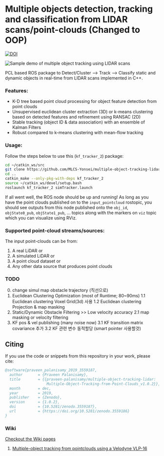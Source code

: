 # Multiple objects detection, tracking and classification from LIDAR scans/point-clouds (Changed to OOP)

[![DOI](https://zenodo.org/badge/47581608.svg)](https://zenodo.org/badge/latestdoi/47581608)

![Sample demo of multiple object tracking using LIDAR scans](https://media.giphy.com/media/3YKG95w9gu263yQwDa/giphy.gif)

PCL based ROS package to Detect/Cluster --> Track --> Classify static and dynamic objects in real-time from LIDAR scans implemented in C++.

### Features:

- K-D tree based point cloud processing for object feature detection from point clouds
- Unsupervised euclidean cluster extraction (3D) or k-means clustering based on detected features and refinement using RANSAC (2D)
- Stable tracking (object ID & data association) with an ensemble of Kalman Filters 
- Robust compared to k-means clustering with mean-flow tracking

### Usage:

Follow the steps below to use this (`kf_tracker_2`) package:
``` bash
cd ~/catkin_ws/src
git clone https://github.com/MLCS-Yonsei/multiple-object-tracking-lidar.git
cd ..
catkin_make --only-pkg-with-deps kf_tracker_2
source ~/catkin_ws/devel/setup.bash
roslaunch kf_tracker_2 simTracker.launch
```

If all went well, the ROS node should be up and running! As long as you have the point clouds published on to the `input_pointcloud` rostopic, you should see outputs from this node published onto the `obj_id`, `objState0_pub`, `objState1_pub`, ... topics along with the markers on `viz` topic which you can visualize using RViz.

### Supported point-cloud streams/sources:
The input point-clouds can be from:
1. A real LiDAR or 
2. A simulated LiDAR or 
3. A point cloud dataset or 
4. Any other data source that produces point clouds

### TODO

0. change simul map obstacle trajectory (직선으로)
1. Euclidean Clustering Optimization (most of Runtime; 80~90ms)
  1.1 Euclidean clustering Voxel Grid(3d) 사용
  1.2 Euclidean clustering Projection & map masking
2. Static/Dynamic Obstacle Filtering >> Low velocity accuracy
  2.1 map masking or velocity filtering
3. KF pos & vel publishing (many noise now)
  3.1 KF transition matrix covariance 추가
  3.2 KF 관련 변수 동적할당 (smart pointer 사용할것)

## Citing

If you use the code or snippets from this repository in your work, please cite:

```bibtex
@software{praveen_palanisamy_2019_3559187,
  author       = {Praveen Palanisamy},
  title        = {{praveen-palanisamy/multiple-object-tracking-lidar: 
                   Multiple-Object-Tracking-from-Point-Clouds_v1.0.2}},
  month        = dec,
  year         = 2019,
  publisher    = {Zenodo},
  version      = {1.0.2},
  doi          = {10.5281/zenodo.3559187},
  url          = {https://doi.org/10.5281/zenodo.3559186}
}
```

### Wiki

[Checkout the Wiki pages](https://github.com/praveen-palanisamy/multiple-object-tracking-lidar/wiki)

1. [Multiple-object tracking from pointclouds using a Velodyne VLP-16](https://github.com/praveen-palanisamy/multiple-object-tracking-lidar/wiki/velodyne_vlp16)

